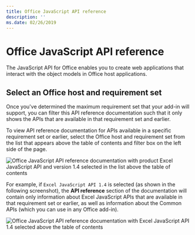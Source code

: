 ```yaml
---
title: Office JavaScript API reference 
description: ''
ms.date: 02/26/2019
---
```


# Office JavaScript API reference

The JavaScript API for Office enables you to create web applications that interact with the object models in Office host applications. 

## Select an Office host and requirement set

Once you've determined the maximum requirement set that your add-in will support, you can filter this API reference documentation such that it only shows the APIs that are available in that requirement set and earlier.

To view API reference documentation for APIs available in a specific requirement set or earlier, select the Office host and requirement set from the list that appears above the table of contents and filter box on the left side of the page.

![Office JavaScript API reference documentation with product Excel JavaScript API and version 1.4 selected in the list above the table of contents](images/moniker-selector-2.png)

For example, if `Excel JavaScript API 1.4` is selected (as shown in the following screenshot), the **API reference** section of the documentation will contain only information about Excel JavaScript APIs that are available in that requirement set or earlier, as well as information about the Common APIs (which you can use in any Office add-in).

![Office JavaScript API reference documentation with Excel JavaScript API 1.4 selected above the table of contents](images/moniker-selector-1.png)

